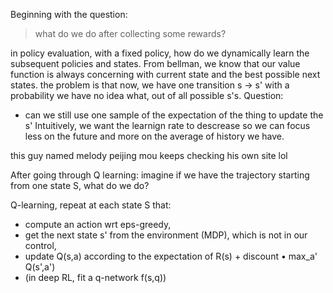 Beginning with the question: 
> what do we do after collecting some rewards?

in policy evaluation, with a fixed policy, how do we dynamically learn the subsequent policies and states.
From bellman, we know that our value function is always concerning with current state and the best possible next states. 
the problem is that now, we have one transition s -> s' with a probability we have no idea what, out of all possible s's.
Question:
- can we still use one sample of the expectation of the thing to update the s'
Intuitively, we want the learnign rate to descrease so we can focus less on the future and more on the average of history we have.

this guy named melody peijing mou keeps checking his own site lol

After going through Q learning:
imagine if we have the trajectory starting from one state S, what do we do?

Q-learning, repeat at each state S that:
- compute an action wrt eps-greedy,
- get the next state s' from the environment (MDP), which is not in our control,
- update Q(s,a) according to the expectation of R(s) + discount • max_a' Q(s',a')
- (in deep RL, fit a q-network f(s,q))
